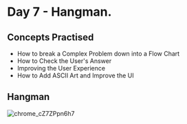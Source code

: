 # Day 7 - Hangman.
## Concepts Practised
- How to break a Complex Problem down into a Flow Chart
- How to Check the User's Answer
- Improving the User Experience
-  How to Add ASCII Art and Improve the UI
## Hangman
![chrome_cZ7ZPpn6h7](https://github.com/user-attachments/assets/6f626377-1e2a-4f4e-8d9f-34f2dd6803d4)
